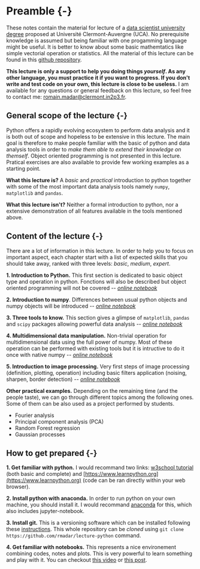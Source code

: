 # Preamble {-}


These notes contain the material for lecture of a [data scientist university degree](https://www.uca.fr/formation/nos-formations/catalogue-des-formations/du-data-scientist-23438.kjsp) proposed at Université Clermont-Auvergne (UCA). No prerequisite knowledge is assumed but being familiar with one progamming language might be useful. It is better to know about some basic mathemtatics like simple vectorial operation or statistics. All the material of this lecture can be found in this [github repository](https://github.com/rmadar/lecture-python).


**This lecture is only a support to help you doing things *yourself*. As any other language, you must practice it if you want to progress. If you don't write and test code on your own, this lecture is close to be useless.** I am available for any questions or general feedback on this lecture, so feel free to contact me: [romain.madar@clermont.in2p3.fr](mailto:romain.madar@clermont.in2p3.fr]). 


## General scope of the lecture {-}

Python offers a rapidly evolving ecosystem to perform data analysis and it is both out of scope and hopeless to be extensive in this lecture. The main goal is therefore to make people familiar with the basic of python and data analysis tools in order to *make them able to extend their knowledge on themself*. Object oriented programming is not presented in this lecture. Pratical exercises are also available to provide few working examples as a starting point.

**What this lecture is?** A *basic* and *practical* introduction to python together with some of the most important data analysis tools namely `numpy`, `matplotlib` and `pandas`.

**What this lecture isn't?** Neither a formal introduction to python, nor a extensive demonstration of all features available in the tools mentioned above.


## Content of the lecture {-}

There are a lot of information in this lecture. In order to help you to focus on important aspect, each chapter start with a list of expected skills that you should take away, ranked with three levels: *basic*, *medium*, *expert*.

**1. Introduction to Python.** This first section is dedicated to basic object type and operation in python. Fonctions will also be described but object oriented programming will not be covered -- *[online notebook](https://nbviewer.jupyter.org/github/rmadar/lecture-python/blob/master/lectures/1-PythonIntroduction.ipynb)*

**2. Introduction to numpy**. Differences between usual python objects and numpy objects will be introduced -- *[online notebook](https://nbviewer.jupyter.org/github/rmadar/lecture-python/blob/master/lectures/2-NumpyIntroduction.ipynb)*

**3. Three tools to know.** This section gives a glimpse of `matplotlib`, `pandas` and `scipy` packages allowing powerful data analysis -- *[online notebook](https://nbviewer.jupyter.org/github/rmadar/lecture-python/blob/master/lectures/3-ToolsToKnow.ipynb)*

**4. Multidimensional data manipulation.** Non-trivial operation for multidimensional data using the full power of numpy. Most of these operation can be performed with existing tools but it is intructive to do it once with native numpy -- *[online notebook](https://nbviewer.jupyter.org/github/rmadar/lecture-python/blob/master/lectures/4-HighDimensionalData.ipynb)*

**5. Introduction to image processing.** Very first steps of image processing (definition, plotting, operation) including basic filters application (noising, sharpen, border detection) -- [*online notebook*](https://nbviewer.jupyter.org/github/rmadar/lecture-python/blob/master/lectures/5-ImageProcessing.ipynb)


**Other practical examples.** Depending on the remaining time (and the people taste), we can go through different topics among the following ones. Some of them can be also used as a project performed by students.

   + Fourier analysis
   + Principal component analysis (PCA)
   + Random Forest regression
   + Gaussian processes


## How to get prepared {-}

**1. Get familiar with python.** I would recommand two links: [w3school tutorial](https://www.w3schools.com/python/) (both basic and complete) and [https://www.learnpython.org](https://www.learnpython.org) (code can be ran directly within your web browser).

**2. Install python with anaconda.** In order to run python on your own machine, you should install it. I would recommand [anaconda](https://www.anaconda.com/) for this, which also includes jupyter-notebook.

**3. Install git.** This is a versioning software which can be installed following these [instructions](https://git-scm.com/book/en/v2/Getting-Started-Installing-Git). This whole repository can be *cloned* using `git clone https://github.com/rmadar/lecture-python` command.

**4. Get familiar with notebooks.** This represents a nice environement combining codes, notes and plots. This is very powerful to learn something and play with it. You can checkout [this video](https://www.youtube.com/watch?v=CwFq3YDU6_Y) or [this post](https://realpython.com/jupyter-notebook-introduction/).

